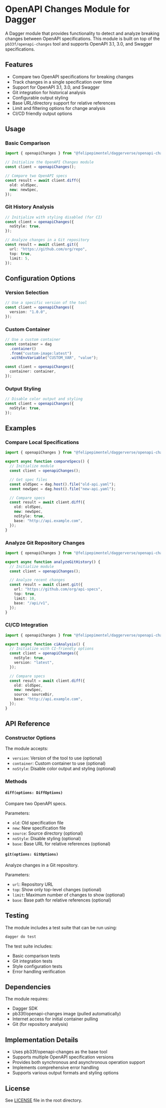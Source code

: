 # OpenAPI Changes Module for Dagger

A Dagger module that provides functionality to detect and analyze breaking changes between OpenAPI specifications. This module is built on top of the `pb33f/openapi-changes` tool and supports OpenAPI 3.1, 3.0, and Swagger specifications.

## Features

- Compare two OpenAPI specifications for breaking changes
- Track changes in a single specification over time
- Support for OpenAPI 3.1, 3.0, and Swagger
- Git integration for historical analysis
- Configurable output styling
- Base URL/directory support for relative references
- Limit and filtering options for change analysis
- CI/CD friendly output options

## Usage

### Basic Comparison

```typescript
import { openapiChanges } from "@felipepimentel/daggerverse/openapi-changes";

// Initialize the OpenAPI Changes module
const client = openapiChanges();

// Compare two OpenAPI specs
const result = await client.diff({
  old: oldSpec,
  new: newSpec,
});
```

### Git History Analysis

```typescript
// Initialize with styling disabled (for CI)
const client = openapiChanges({
  noStyle: true,
});

// Analyze changes in a Git repository
const result = await client.git({
  url: "https://github.com/org/repo",
  top: true,
  limit: 5,
});
```

## Configuration Options

### Version Selection

```typescript
// Use a specific version of the tool
const client = openapiChanges({
  version: "1.0.0",
});
```

### Custom Container

```typescript
// Use a custom container
const container = dag
  .container()
  .from("custom-image:latest")
  .withEnvVariable("CUSTOM_VAR", "value");

const client = openapiChanges({
  container: container,
});
```

### Output Styling

```typescript
// Disable color output and styling
const client = openapiChanges({
  noStyle: true,
});
```

## Examples

### Compare Local Specifications

```typescript
import { openapiChanges } from "@felipepimentel/daggerverse/openapi-changes";

export async function compareSpecs() {
  // Initialize module
  const client = openapiChanges();

  // Get spec files
  const oldSpec = dag.host().file("old-api.yaml");
  const newSpec = dag.host().file("new-api.yaml");

  // Compare specs
  const result = await client.diff({
    old: oldSpec,
    new: newSpec,
    noStyle: true,
    base: "http://api.example.com",
  });
}
```

### Analyze Git Repository Changes

```typescript
import { openapiChanges } from "@felipepimentel/daggerverse/openapi-changes";

export async function analyzeGitHistory() {
  // Initialize module
  const client = openapiChanges();

  // Analyze recent changes
  const result = await client.git({
    url: "https://github.com/org/api-specs",
    top: true,
    limit: 10,
    base: "/api/v1",
  });
}
```

### CI/CD Integration

```typescript
import { openapiChanges } from "@felipepimentel/daggerverse/openapi-changes";

export async function ciAnalysis() {
  // Initialize with CI-friendly options
  const client = openapiChanges({
    noStyle: true,
    version: "latest",
  });

  // Compare specs
  const result = await client.diff({
    old: oldSpec,
    new: newSpec,
    source: sourceDir,
    base: "http://api.example.com",
  });
}
```

## API Reference

### Constructor Options

The module accepts:

- `version`: Version of the tool to use (optional)
- `container`: Custom container to use (optional)
- `noStyle`: Disable color output and styling (optional)

### Methods

#### `diff(options: DiffOptions)`

Compare two OpenAPI specs.

Parameters:

- `old`: Old specification file
- `new`: New specification file
- `source`: Source directory (optional)
- `noStyle`: Disable styling (optional)
- `base`: Base URL for relative references (optional)

#### `git(options: GitOptions)`

Analyze changes in a Git repository.

Parameters:

- `url`: Repository URL
- `top`: Show only top-level changes (optional)
- `limit`: Maximum number of changes to show (optional)
- `base`: Base path for relative references (optional)

## Testing

The module includes a test suite that can be run using:

```bash
dagger do test
```

The test suite includes:

- Basic comparison tests
- Git integration tests
- Style configuration tests
- Error handling verification

## Dependencies

The module requires:

- Dagger SDK
- pb33f/openapi-changes image (pulled automatically)
- Internet access for initial container pulling
- Git (for repository analysis)

## Implementation Details

- Uses pb33f/openapi-changes as the base tool
- Supports multiple OpenAPI specification versions
- Provides both synchronous and asynchronous operation support
- Implements comprehensive error handling
- Supports various output formats and styling options

## License

See [LICENSE](../LICENSE) file in the root directory.
